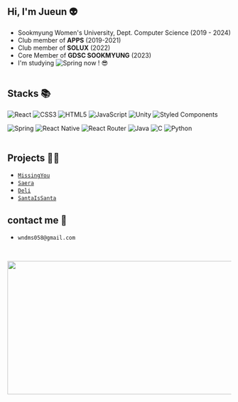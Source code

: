 <!--
**lizuAg/lizuAg** is a ✨ _special_ ✨ repository because its `README.md` (this file) appears on your GitHub profile.

Here are some ideas to get you started:

- 🔭 I’m currently working on ...
- 🌱 I’m currently learning ...
- 👯 I’m looking to collaborate on ...
- 🤔 I’m looking for help with ...
- 💬 Ask me about ...
- 📫 How to reach me: ...
- 😄 Pronouns: ...
- ⚡ Fun fact: ...
-->

<!--![header](https://capsule-render.vercel.app/api?type=waving&color=auto&height=200&section=header&text=Hello%World!👋&fontSize=50&customColorList=0,2,2)-->

Hi, I'm Jueun 👽
----------------
- Sookmyung Women's University, Dept. Computer Science (2019 - 2024)
- Club member of **APPS** (2019-2021)
- Club member of **SOLUX** (2022)
- Core Member of **GDSC SOOKMYUNG** (2023)
- I'm studying ![Spring](https://img.shields.io/badge/spring-%236DB33F.svg?style=for-the-badge&logo=spring&logoColor=white) now ! 😎  
 
  
  
Stacks 📚
----------------
![React](https://img.shields.io/badge/react-%2320232a.svg?style=for-the-badge&logo=react&logoColor=%2361DAFB)
![CSS3](https://img.shields.io/badge/css3-%231572B6.svg?style=for-the-badge&logo=css3&logoColor=white)
![HTML5](https://img.shields.io/badge/html5-%23E34F26.svg?style=for-the-badge&logo=html5&logoColor=white)
![JavaScript](https://img.shields.io/badge/javascript-%23323330.svg?style=for-the-badge&logo=javascript&logoColor=%23F7DF1E)
![Unity](https://img.shields.io/badge/unity-%23000000.svg?style=for-the-badge&logo=unity&logoColor=white)
![Styled Components](https://img.shields.io/badge/styled--components-DB7093?style=for-the-badge&logo=styled-components&logoColor=white)

![Spring](https://img.shields.io/badge/spring-%236DB33F.svg?style=for-the-badge&logo=spring&logoColor=white)
![React Native](https://img.shields.io/badge/react_native-%2320232a.svg?style=for-the-badge&logo=react&logoColor=%2361DAFB)
![React Router](https://img.shields.io/badge/React_Router-CA4245?style=for-the-badge&logo=react-router&logoColor=white)
![Java](https://img.shields.io/badge/java-%23ED8B00.svg?style=for-the-badge&logo=java&logoColor=white)
![C](https://img.shields.io/badge/c-%2300599C.svg?style=for-the-badge&logo=c&logoColor=white)
![Python](https://img.shields.io/badge/python-3670A0?style=for-the-badge&logo=python&logoColor=ffdd54)  
 
  
  
Projects 💁‍♀️
----------------
- [```MissingYou```](https://github.com/IRIS-2024)
- [```Saera```](https://github.com/YeonJeans/Saera-Flutter)
- [```Deli```](https://github.com/TeamDeli/Deli-Front)
- [```SantaIsSanta```](https://github.com/SOLUX-2019/SantaIsSanta)
 
  
  
contact me 📩
----------------
- ```wndms058@gmail.com```

</br>


<a href="https://www.solve-nyang.com"><img src="https://api.solve-nyang.com/compose/wndms058" width="600" height="300"/></a>
</br>
<!--
[![Solved.ac프로필](http://mazassumnida.wtf/api/generate_badge?boj=wndms058)](https://solved.ac/wndms058})
<a href="https://github.com/devxb/gitanimals">
  <img src="https://render.gitanimals.org/farms/lizuAg"/>
</a> --!>

<!--![footer](https://capsule-render.vercel.app/api?type=waving&color=auto&height=100&section=footer&fontSize=90&customColorList=0,2,2)-->
